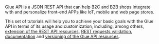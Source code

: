 Glue API is a JSON REST API that can help B2C and B2B shops integrate with and personalize front-end APPs like IoT, mobile and web page stores. 

This set of tutorials will help you to achieve your basic goals with the Glue API in terms of its usage and customization, including, among others, [extension of the REST API resources](https://documentation.spryker.com/v4/docs/extending-a-rest-request-resource), [REST requests validation](https://documentation.spryker.com/v4/docs/validating-rest-request-format), [documentation](https://documentation.spryker.com/v4/docs/documenting-glue-api-resources) and [versioning of the Glue API resources](https://documentation.spryker.com/v4/docs/versioning-rest-api-resources).

